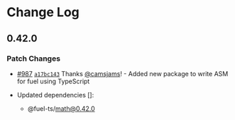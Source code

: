 # Change Log

## 0.42.0

### Patch Changes

- [#987](https://github.com/FuelLabs/fuels-ts/pull/987) [`a17bc143`](https://github.com/FuelLabs/fuels-ts/commit/a17bc1434f10dcc11f74723b1e03a23602eaf7c6) Thanks [@camsjams](https://github.com/camsjams)! - Added new package to write ASM for fuel using TypeScript

- Updated dependencies []:
  - @fuel-ts/math@0.42.0
